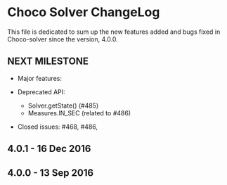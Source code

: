 Choco Solver ChangeLog
======================

This file is dedicated to sum up the new features added and bugs fixed in Choco-solver since the version, 4.0.0.

NEXT MILESTONE
-------------------

* Major features:
    
* Deprecated API:
    - Solver.getState() (#485)
    - Measures.IN_SEC (related to #486)

* Closed issues: #468, #486, 

4.0.1 - 16 Dec 2016
-------------------


4.0.0 - 13 Sep 2016
-------------------
